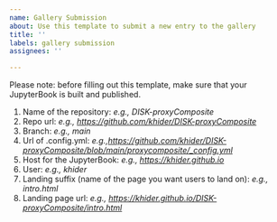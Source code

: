 ```yaml
---
name: Gallery Submission
about: Use this template to submit a new entry to the gallery
title: ''
labels: gallery submission
assignees: ''

---
```


Please note: before filling out this template, make sure that your JupyterBook is built and published.

1. Name of the repository: *e.g., DISK-proxyComposite*
2. Repo url: *e.g., https://github.com/khider/DISK-proxyComposite*
3. Branch: *e.g., main*
4. Url of .config.yml: *e.g.,https://github.com/khider/DISK-proxyComposite/blob/main/proxycomposite/_config.yml*
5. Host for the JupyterBook: *e.g., https://khider.github.io*
6. User: *e.g., khider*
7. Landing suffix (name of the page you want users to land on): *e.g., intro.html*
8. Landing page url: *e.g., https://khider.github.io/DISK-proxyComposite/intro.html*
